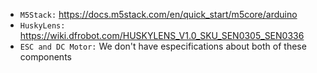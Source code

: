 * `M5Stack:` https://docs.m5stack.com/en/quick_start/m5core/arduino
* `HuskyLens:` https://wiki.dfrobot.com/HUSKYLENS_V1.0_SKU_SEN0305_SEN0336
* `ESC and DC Motor:` We don't have especifications about both of these components
